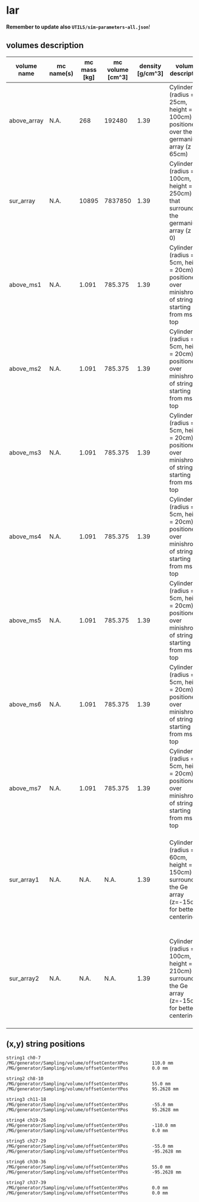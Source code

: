# lar
**Remember to update also `UTILS/sim-parameters-all.json`**!

## volumes description

| volume name    | mc name(s) | mc mass [kg] | mc volume [cm^3] | density [g/cm^3]  | volume description                                                                                 | notes |
| -------------- | ---------- | ------------ | ---------------- | ----------------- | -------------------------------------------------------------------------------------------------- | ----- |
| above_array    | N.A.       | 268          | 192480           | 1.39              | Cylinder (radius = 25cm, height = 100cm) positioned over the germanium array (z = 65cm)            |       |
| sur_array      | N.A.       | 10895        | 7837850          | 1.39              | Cylinder (radius = 100cm, height = 250cm) that surrounds the germanium array (z = 0)               |       |
| above_ms1      | N.A.       | 1.091        | 785.375          | 1.39              | Cylinder (radius = 5cm, height = 20cm) positioned over minishroud of string 1 starting from ms-top |       |
| above_ms2      | N.A.       | 1.091        | 785.375          | 1.39              | Cylinder (radius = 5cm, height = 20cm) positioned over minishroud of string 2 starting from ms-top |       |
| above_ms3      | N.A.       | 1.091        | 785.375          | 1.39              | Cylinder (radius = 5cm, height = 20cm) positioned over minishroud of string 3 starting from ms-top |       |
| above_ms4      | N.A.       | 1.091        | 785.375          | 1.39              | Cylinder (radius = 5cm, height = 20cm) positioned over minishroud of string 4 starting from ms-top |       |
| above_ms5      | N.A.       | 1.091        | 785.375          | 1.39              | Cylinder (radius = 5cm, height = 20cm) positioned over minishroud of string 5 starting from ms-top |       |
| above_ms6      | N.A.       | 1.091        | 785.375          | 1.39              | Cylinder (radius = 5cm, height = 20cm) positioned over minishroud of string 6 starting from ms-top |       |
| above_ms7      | N.A.       | 1.091        | 785.375          | 1.39              | Cylinder (radius = 5cm, height = 20cm) positioned over minishroud of string 7 starting from ms-top |       |
| sur_array1      | N.A.       | N.A.        | N.A.          | 1.39              | Cylinder (radius = 60cm, height = 150cm) surrounding the Ge array (z=-15cm for better centering) | volume to sample energy in Ge of ~600 keV beta with 1e10 sim events |
| sur_array2      | N.A.       | N.A.        | N.A.          | 1.39              | Cylinder (radius = 100cm, height = 210cm) surrounding the Ge array (z=-15cm for better centering) | volume to sample energy in Ge of ~500 keV gamma with 1e10 sim events |

## (x,y) string positions
```
string1 ch0-7
/MG/generator/Sampling/volume/offsetCenterXPos         110.0 mm
/MG/generator/Sampling/volume/offsetCenterYPos         0.0 mm

string2 ch8-10
/MG/generator/Sampling/volume/offsetCenterXPos         55.0 mm
/MG/generator/Sampling/volume/offsetCenterYPos         95.2628 mm

string3 ch11-18
/MG/generator/Sampling/volume/offsetCenterXPos         -55.0 mm
/MG/generator/Sampling/volume/offsetCenterYPos         95.2628 mm

string4 ch19-26
/MG/generator/Sampling/volume/offsetCenterXPos         -110.0 mm
/MG/generator/Sampling/volume/offsetCenterYPos         0.0 mm

string5 ch27-29
/MG/generator/Sampling/volume/offsetCenterXPos         -55.0 mm
/MG/generator/Sampling/volume/offsetCenterYPos         -95.2628 mm

string6 ch30-36
/MG/generator/Sampling/volume/offsetCenterXPos         55.0 mm
/MG/generator/Sampling/volume/offsetCenterYPos         -95.2628 mm

string7 ch37-39
/MG/generator/Sampling/volume/offsetCenterXPos         0.0 mm
/MG/generator/Sampling/volume/offsetCenterYPos         0.0 mm
```
